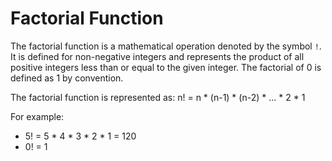 # Factorial Function

The factorial function is a mathematical operation denoted by the symbol `!`. It is defined for non-negative integers and represents the product of all positive integers less than or equal to the given integer. The factorial of 0 is defined as 1 by convention.

The factorial function is represented as:
n! = n * (n-1) * (n-2) * ... * 2 * 1

For example:
- 5! = 5 * 4 * 3 * 2 * 1 = 120
- 0! = 1
